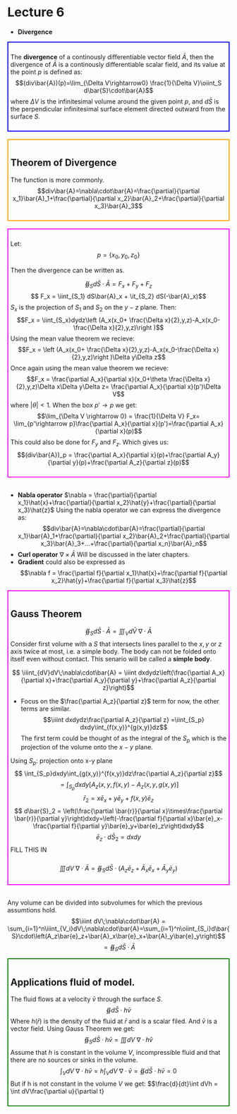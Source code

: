 # Lecture 6
* **Divergence**
<!-- Definition Box -->
<div class="DefinitionBox" style="border: 2px solid Blue; padding: 10px 5px">

The **divergence** of a continously differentiable vector field $\bar{A}$, then the divergence of $\bar{A}$ is a continously differentiable scalar field, and its value at the point $p$ is defined as:
$$(div\bar{A})(p)=\lim_{\Delta V\rightarrow0} \frac{1}{\Delta V}\oiint_S d\bar{S}\cdot\bar{A}$$
where $\Delta V$ is the infinitesimal volume around the given point $p$, and $d\bar{S}$ is the perpendicular infinitesimal surface element directed outward from the surface $S$.
</div>
<br>
<!-- Theorem Box -->
<div class="TheoremBox" style="border: 2px solid Orange; padding: 10px 
5px">

## Theorem of Divergence
The function is more commonly.
$$div\bar{A}=\nabla\cdot\bar{A}=\frac{\partial}{\partial x_1}\bar{A}_1+\frac{\partial}{\partial x_2}\bar{A}_2+\frac{\partial}{\partial x_3}\bar{A}_3$$
</div>
<br>
<!-- Proof box -->
<div class="ProofBox" style="border: 2px solid Magenta; padding: 10px 5px">

Let:
$$ p = \{x_0,y_0,z_0\} $$

Then the divergence can be written as.

$$ \oiint_S d\bar{S}\cdot\bar{A} = F_x+F_y+F_z $$
$$ F_x = \iint_{S_1} dS\bar{A}_x + \it_{S_2} dS(-\bar{A}_x)$$
$S_x$ is the projection of $S_1$ and $S_2$ on the $y-z$ plane.
Then:
$$F_x = \iint_{S_x}dydz\left (A_x(x_0+ \frac{\Delta x}{2},y,z)-A_x(x_0-\frac{\Delta x}{2},y,z)\right )$$
Using the mean value theorem we recieve:
$$F_x = \left (A_x(x_0+ \frac{\Delta x}{2},y,z)-A_x(x_0-\frac{\Delta x}{2},y,z)\right )\Delta y\Delta z$$
Once again using the mean value theorem we recieve:
$$F_x = \frac{\partial A_x}{\partial x}(x_0+\theta \frac{\Delta x}{2},y,z)\Delta x\Delta y\Delta z= \frac{\partial A_x}{\partial x}(p')\Delta V$$
where $|\theta|<1$.
When the box $p'\rightarrow p$ we get:
$$\lim_{\Delta V \rightarrow 0} = \frac{1}{\Delta V} F_x= \lim_{p'\rightarrow p}\frac{\partial A_x}{\partial x}(p')=\frac{\partial A_x}{\partial x}(p)$$
This could also be done for $F_y$ and $F_z$.
Which gives us:
$$(div\bar{A})_p = \frac{\partial A_x}{\partial x}(p)+\frac{\partial A_y}{\partial y}(p)+\frac{\partial A_z}{\partial z}(p)$$
</div>
<br>

* **Nabla operator** $\nabla = \frac{\partial}{\partial x_1}\hat{x}+\frac{\partial}{\partial x_2}\hat{y}+\frac{\partial}{\partial x_3}\hat{z}$
Using the nabla operator we can express the divergence as:
$$div\bar{A}=\nabla\cdot\bar{A}=\frac{\partial}{\partial x_1}\bar{A}_1+\frac{\partial}{\partial x_2}\bar{A}_2+\frac{\partial}{\partial x_3}\bar{A}_3+...+\frac{\partial}{\partial x_n}\bar{A}_n$$
* **Curl operator** $\nabla\times\bar{A}$ Will be discussed in the later chapters.
* **Gradient** could also be expressed as 
$$\nabla f = \frac{\partial f}{\partial x_1}\hat{x}+\frac{\partial f}{\partial x_2}\hat{y}+\frac{\partial f}{\partial x_3}\hat{z}$$
<!-- Proof box -->
<div class="ProofBox" style="border: 2px solid Magenta; padding: 10px 5px">

## Gauss Theorem
$$ \oiint_S d\bar{S}\cdot\bar{A} = \iiint_V d\bar{V}\;\nabla\cdot\bar{A}$$
Consider first volume with a $S$ that intersects lines parallel to the $x,y$ or $z$ axis twice at most, i.e. a simple body. The body can not be folded onto itself even without contact. This senario will be called a **simple body**.

$$ \iiint_{dV}dV\;\nabla\cdot\bar{A} = \iiint dxdydz\left(\frac{\partial A_x}{\partial x}+\frac{\partial A_y}{\partial y}+\frac{\partial A_z}{\partial z}\right)$$

* Focus on the $\frac{\partial A_z}{\partial z}$ term for now, the other terms are similar.
$$\iiint dxdydz\frac{\partial A_z}{\partial z} =\iint_{S_p} dxdy\int_{f(x,y)}^{g(x,y)}dz$$
The first term could be thought of as the integral of the $S_p$ which is the projection of the volume onto the $x-y$ plane.

Using $S_p$: projection onto x-y plane
$$ \int_{S_p}dxdy\int_{g(x,y)}^{f(x,y)}dz\frac{\partial A_z}{\partial z}$$
$$ = \int_{S_p}dxdy\left[A_z(x,y,f(x,y)-A_z(x,y,g(x,y)\right]$$
$$ \bar{r}_2 = x\bar{e}_x+y\bar{e}_y+f(x,y)\bar{e}_z$$
$$ d\bar{S}_2 = \left(\frac{\partial \bar{r}}{\partial x}\times\frac{\partial \bar{r}}{\partial y}\right)dxdy=\left(-\frac{\partial f}{\partial x}\bar{e}_x-\frac{\partial f}{\partial y}\bar{e}_y+\bar{e}_z\right)dxdy$$
$$\bar{e}_z\cdot d\bar{S}_2 = dxdy$$
FILL THIS IN
<br>
<br>
$$\iiint dV\;\nabla\cdot\bar{A} = \oiint_S d\bar{S}\cdot\left(A_z\bar{e}_z+\bar{A}_x\bar{e}_x+\bar{A}_y\bar{e}_y\right)$$
</div>
<br>

Any volume can be divided into subvolumes for which the previous assumtions hold.
$$\iiint dV\;\nabla\cdot\bar{A} = \sum_{i=1}^n\iiint_{V_i}dV\;\nabla\cdot\bar{A}=\sum_{i=1}^n\oiint_{S_i}d\bar{S}\cdot\left(A_z\bar{e}_z+\bar{A}_x\bar{e}_x+\bar{A}_y\bar{e}_y\right)$$
$$ = \oiint_S d\bar{S}\cdot\bar{A}$$

<!-- Example box -->
<div class="ExampleBox" style="border: 2px solid Green; padding: 10px 5px">

## Applications fluid of model.
The fluid flows at a velocity $\bar{v}$ through the surface $S$.
$$\oiint d\bar{S}\cdot h\bar{v}$$
Where $h(\bar{r})$ is the density of the fluid at $\bar{r}$ and is a scalar filed. And $\bar{v}$ is a vector field.
Using Gauss Theorem we get:
$$\oiint_S d\bar{S}\cdot h\bar{v}=\iiint dV\;\nabla\cdot h\bar{v}$$
Assume that $h$ is constant in the volume $V$, incompressible fluid and that there are no sources or sinks in the volume.
$$\int_V dV\;\nabla\cdot h\bar{v} = h\int_V dV\;\nabla\cdot\bar{v}=\oiint d\bar{S}\cdot h\bar{v}=0$$
But if h is not constant in the volume $V$ we get:
$$\frac{d}{dt}\int dVh = \int dV\frac{\partial u}{\partial t}